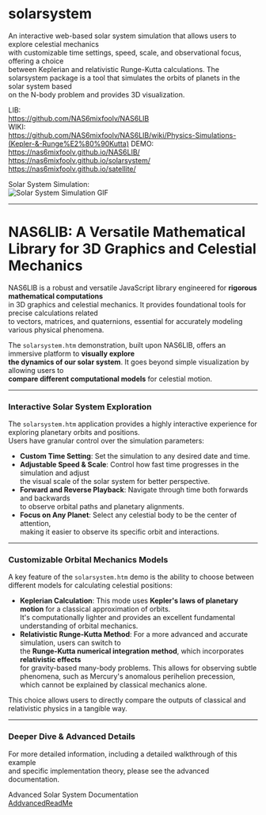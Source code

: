 # solarsystem  
An interactive web-based solar system simulation that allows users to explore celestial mechanics  
with customizable time settings, speed, scale, and observational focus, offering a choice  
between Keplerian and relativistic Runge-Kutta calculations. 
The solarsystem package is a tool that simulates the orbits of planets in the solar system based  
on the N-body problem and provides 3D visualization.  
  
LIB:  
https://github.com/NAS6mixfoolv/NAS6LIB  
WIKI:  
https://github.com/NAS6mixfoolv/NAS6LIB/wiki/Physics-Simulations-(Kepler-&-Runge%E2%80%90Kutta)
DEMO:  
https://nas6mixfoolv.github.io/NAS6LIB/  
https://nas6mixfoolv.github.io/solarsystem/  
https://nas6mixfoolv.github.io/satellite/  
  
Solar System Simulation:  
![Solar System Simulation GIF](solarsystem000.gif)  
  
---  
  
# NAS6LIB: A Versatile Mathematical Library for 3D Graphics and Celestial Mechanics  
  
NAS6LIB is a robust and versatile JavaScript library engineered for **rigorous mathematical computations**  
in 3D graphics and celestial mechanics. It provides foundational tools for precise calculations related  
to vectors, matrices, and quaternions, essential for accurately modeling various physical phenomena.  
  
The `solarsystem.htm` demonstration, built upon NAS6LIB, offers an immersive platform to **visually explore  
the dynamics of our solar system**. It goes beyond simple visualization by allowing users to  
**compare different computational models** for celestial motion.  
  
---  
  
### Interactive Solar System Exploration  
  
The `solarsystem.htm` application provides a highly interactive experience for exploring planetary orbits and positions.  
Users have granular control over the simulation parameters:  
  
* **Custom Time Setting**: Set the simulation to any desired date and time.  
* **Adjustable Speed & Scale**: Control how fast time progresses in the simulation and adjust  
the visual scale of the solar system for better perspective.  
* **Forward and Reverse Playback**: Navigate through time both forwards and backwards  
to observe orbital paths and planetary alignments.  
* **Focus on Any Planet**: Select any celestial body to be the center of attention,  
making it easier to observe its specific orbit and interactions.  
  
---  
  
### Customizable Orbital Mechanics Models  
  
A key feature of the `solarsystem.htm` demo is the ability to choose between different models for calculating celestial positions:  
  
* **Keplerian Calculation**: This mode uses **Kepler's laws of planetary motion** for a classical approximation of orbits.  
It's computationally lighter and provides an excellent fundamental understanding of orbital mechanics.  
* **Relativistic Runge-Kutta Method**: For a more advanced and accurate simulation, users can switch to  
the **Runge-Kutta numerical integration method**, which incorporates **relativistic effects**  
for gravity-based many-body problems. This allows for observing subtle phenomena, such as Mercury's anomalous perihelion precession,  
which cannot be explained by classical mechanics alone.  
  
This choice allows users to directly compare the outputs of classical and relativistic physics in a tangible way.  
  
---  
  
### Deeper Dive & Advanced Details  
  
For more detailed information, including a detailed walkthrough of this example  
and specific implementation theory, please see the advanced documentation.  
  
Advanced Solar System Documentation  
[AddvancedReadMe](AddvancedReadMe.md)  
  

